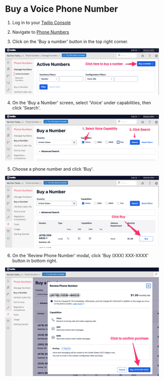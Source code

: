 # Buy a Voice Phone Number

1. Log in to your [Twilio Console](https://www.twilio.com/console)

2. Navigate to [Phone Numbers](https://www.twilio.com/console/phone-numbers/incoming)

3. Click on the 'Buy a number' button in the top right corner.

![screenshot of Phone Numbers landing screen](./screenshots/Phone_numbers_page.png)

4. On the 'Buy a Number' screen, select 'Voice' under capabilities, then click 'Search'.

![screenshot of Buy a Number screen](./screenshots/Search_for_voice_numbers.png)

5. Choose a phone number and click 'Buy'.

![screenshot of phone number search results list](./screenshots/Click_Buy_Voice_Number.png)

6. On the 'Review Phone Number' modal, click 'Buy (XXX) XXX-XXXX' button in bottom right.

![screenshot of Review Phone Number modal](./screenshots/Review_Phone_Number.png)
